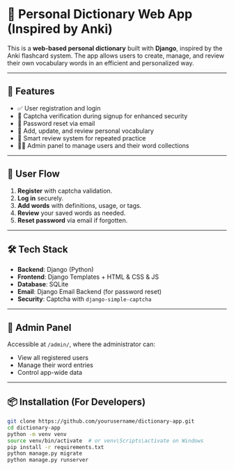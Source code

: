 # 🧠 Personal Dictionary Web App (Inspired by Anki)

This is a **web-based personal dictionary** built with **Django**, inspired by the Anki flashcard system. The app allows users to create, manage, and review their own vocabulary words in an efficient and personalized way.

---

## 🚀 Features

- ✅ User registration and login
- 🔐 Captcha verification during signup for enhanced security
- 🔄 Password reset via email
- 📘 Add, update, and review personal vocabulary
- 🧠 Smart review system for repeated practice
- 👨‍💼 Admin panel to manage users and their word collections

---

## 👤 User Flow

1. **Register** with captcha validation.
2. **Log in** securely.
3. **Add words** with definitions, usage, or tags.
4. **Review** your saved words as needed.
5. **Reset password** via email if forgotten.

---

## 🛠️ Tech Stack

- **Backend**: Django (Python)
- **Frontend**: Django Templates + HTML & CSS & JS
- **Database**: SQLite
- **Email**: Django Email Backend (for password reset)
- **Security**: Captcha with `django-simple-captcha`

---

## 🔧 Admin Panel

Accessible at `/admin/`, where the administrator can:

- View all registered users
- Manage their word entries
- Control app-wide data

---

## 📦 Installation (For Developers)

```bash
git clone https://github.com/yourusername/dictionary-app.git
cd dictionary-app
python -m venv venv
source venv/bin/activate  # or venv\Scripts\activate on Windows
pip install -r requirements.txt
python manage.py migrate
python manage.py runserver
